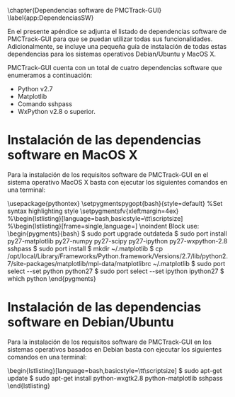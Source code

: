 \chapter{Dependencias software de PMCTrack-GUI}
\label{app:DependenciasSW}

En el presente apéndice se adjunta el listado de dependencias software de PMCTrack-GUI para que se puedan utilizar todas sus funcionalidades. Adicionalmente, se incluye una pequeña guía de instalación de todas estas dependencias para los sistemas operativos Debian/Ubuntu y MacOS X. 

PMCTrack-GUI cuenta con un total de cuatro dependencias software que enumeramos a continuación:

* Python v2.7
* Matplotlib
* Comando sshpass
* WxPython v2.8 o superior.

# Instalación de las dependencias software en MacOS X

Para la instalación de los requisitos software de PMCTrack-GUI en el sistema operativo MacOS X basta con ejecutar los siguientes comandos en una terminal:

\usepackage{pythontex}
\setpygmentspygopt{bash}{style=default} %Set syntax highlighting style
\setpygmentsfv{xleftmargin=4ex}
%\begin{lstlisting}[language=bash,basicstyle=\tt\scriptsize]
%\begin{lstlisting}[frame=single,language=]
\noindent Block use:
\begin{pygments}{bash}
  $ sudo port upgrade outdateda
  $ sudo port install py27-matplotlib py27-numpy py27-scipy py27-ipython py27-wxpython-2.8 sshpass
  $ sudo port install 
  $ mkdir  ~/.matplotlib
  $ cp /opt/local/Library/Frameworks/Python.framework/Versions/2.7/lib/python2.7/site-packages/matplotlib/mpl-data/matplotlibrc  ~/.matplotlib
  $ sudo port select --set python python27
  $ sudo port select --set ipython ipython27
  $ which python
\end{pygments}

# Instalación de las dependencias software en Debian/Ubuntu

Para la instalación de los requisitos software de PMCTrack-GUI en los sistemas operativos basados en Debian basta con ejecutar los siguientes comandos en una terminal:

\begin{lstlisting}[language=bash,basicstyle=\tt\scriptsize]
$ sudo apt-get update
$ sudo apt-get install python-wxgtk2.8 python-matplotlib sshpass
\end{lstlisting}
